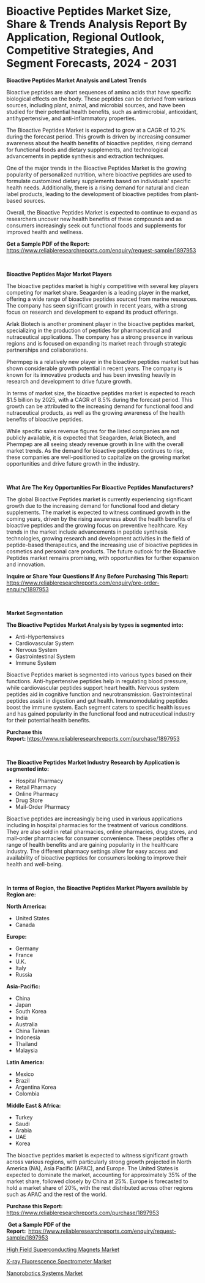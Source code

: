 <p><h1>Bioactive Peptides Market Size, Share & Trends Analysis Report By Application, Regional Outlook, Competitive Strategies, And Segment Forecasts, 2024 - 2031</h1></p><p><strong>Bioactive Peptides Market Analysis and Latest Trends</strong></p>
<p><p>Bioactive peptides are short sequences of amino acids that have specific biological effects on the body. These peptides can be derived from various sources, including plant, animal, and microbial sources, and have been studied for their potential health benefits, such as antimicrobial, antioxidant, antihypertensive, and anti-inflammatory properties.</p><p>The Bioactive Peptides Market is expected to grow at a CAGR of 10.2% during the forecast period. This growth is driven by increasing consumer awareness about the health benefits of bioactive peptides, rising demand for functional foods and dietary supplements, and technological advancements in peptide synthesis and extraction techniques. </p><p>One of the major trends in the Bioactive Peptides Market is the growing popularity of personalized nutrition, where bioactive peptides are used to formulate customized dietary supplements based on individuals' specific health needs. Additionally, there is a rising demand for natural and clean label products, leading to the development of bioactive peptides from plant-based sources. </p><p>Overall, the Bioactive Peptides Market is expected to continue to expand as researchers uncover new health benefits of these compounds and as consumers increasingly seek out functional foods and supplements for improved health and wellness.</p></p>
<p><strong>Get a Sample PDF of the Report:&nbsp;</strong> <a href="https://www.reliableresearchreports.com/enquiry/request-sample/1897953">https://www.reliableresearchreports.com/enquiry/request-sample/1897953</a></p>
<p>&nbsp;</p>
<p><strong>Bioactive Peptides Major Market Players</strong></p>
<p><p>The bioactive peptides market is highly competitive with several key players competing for market share. Seagarden is a leading player in the market, offering a wide range of bioactive peptides sourced from marine resources. The company has seen significant growth in recent years, with a strong focus on research and development to expand its product offerings.</p><p>Arlak Biotech is another prominent player in the bioactive peptides market, specializing in the production of peptides for pharmaceutical and nutraceutical applications. The company has a strong presence in various regions and is focused on expanding its market reach through strategic partnerships and collaborations.</p><p>Phermpep is a relatively new player in the bioactive peptides market but has shown considerable growth potential in recent years. The company is known for its innovative products and has been investing heavily in research and development to drive future growth.</p><p>In terms of market size, the bioactive peptides market is expected to reach $1.5 billion by 2025, with a CAGR of 8.5% during the forecast period. This growth can be attributed to the increasing demand for functional food and nutraceutical products, as well as the growing awareness of the health benefits of bioactive peptides.</p><p>While specific sales revenue figures for the listed companies are not publicly available, it is expected that Seagarden, Arlak Biotech, and Phermpep are all seeing steady revenue growth in line with the overall market trends. As the demand for bioactive peptides continues to rise, these companies are well-positioned to capitalize on the growing market opportunities and drive future growth in the industry.</p></p>
<p>&nbsp;</p>
<p><strong>What Are The Key Opportunities For Bioactive Peptides Manufacturers?</strong></p>
<p><p>The global Bioactive Peptides market is currently experiencing significant growth due to the increasing demand for functional food and dietary supplements. The market is expected to witness continued growth in the coming years, driven by the rising awareness about the health benefits of bioactive peptides and the growing focus on preventive healthcare. Key trends in the market include advancements in peptide synthesis technologies, growing research and development activities in the field of peptide-based therapeutics, and the increasing use of bioactive peptides in cosmetics and personal care products. The future outlook for the Bioactive Peptides market remains promising, with opportunities for further expansion and innovation.</p></p>
<p><strong>Inquire or Share Your Questions If Any Before Purchasing This Report:</strong> <a href="https://www.reliableresearchreports.com/enquiry/pre-order-enquiry/1897953">https://www.reliableresearchreports.com/enquiry/pre-order-enquiry/1897953</a></p>
<p>&nbsp;</p>
<p><strong>Market Segmentation</strong></p>
<p><strong>The Bioactive Peptides Market Analysis by types is segmented into:</strong></p>
<p><ul><li>Anti-Hypertensives</li><li>Cardiovascular System</li><li>Nervous System</li><li>Gastrointestinal System</li><li>Immune System</li></ul></p>
<p><p>Bioactive Peptides market is segmented into various types based on their functions. Anti-hypertensive peptides help in regulating blood pressure, while cardiovascular peptides support heart health. Nervous system peptides aid in cognitive function and neurotransmission. Gastrointestinal peptides assist in digestion and gut health. Immunomodulating peptides boost the immune system. Each segment caters to specific health issues and has gained popularity in the functional food and nutraceutical industry for their potential health benefits.</p></p>
<p><strong>Purchase this Report:&nbsp;</strong><a href="https://www.reliableresearchreports.com/purchase/1897953">https://www.reliableresearchreports.com/purchase/1897953</a></p>
<p>&nbsp;</p>
<p><strong>The Bioactive Peptides Market Industry Research by Application is segmented into:</strong></p>
<p><ul><li>Hospital Pharmacy</li><li>Retail Pharmacy</li><li>Online Pharmacy</li><li>Drug Store</li><li>Mail-Order Pharmacy</li></ul></p>
<p><p>Bioactive peptides are increasingly being used in various applications including in hospital pharmacies for the treatment of various conditions. They are also sold in retail pharmacies, online pharmacies, drug stores, and mail-order pharmacies for consumer convenience. These peptides offer a range of health benefits and are gaining popularity in the healthcare industry. The different pharmacy settings allow for easy access and availability of bioactive peptides for consumers looking to improve their health and well-being.</p></p>
<p>&nbsp;</p>
<p><strong>In terms of Region, the Bioactive Peptides Market Players available by Region are:</strong></p>
<p>
    <p> <strong> North America: </strong>
        <ul>
            <li>United States</li>
            <li>Canada</li>
        </ul>
        </p> 
    <p> <strong> Europe: </strong>
        <ul>
            <li>Germany</li>
            <li>France</li>
            <li>U.K.</li>
            <li>Italy</li>
            <li>Russia</li>
        </ul>
        </p> 
    <p> <strong> Asia-Pacific: </strong>
        <ul>
            <li>China</li>
            <li>Japan</li>
            <li>South Korea</li>
            <li>India</li>
            <li>Australia</li>
            <li>China Taiwan</li>
            <li>Indonesia</li>
            <li>Thailand</li>
            <li>Malaysia</li>
        </ul>
        </p> 
    <p> <strong> Latin America: </strong>
        <ul>
            <li>Mexico</li>
            <li>Brazil</li>
            <li>Argentina Korea</li>
            <li>Colombia</li>
        </ul>
        </p> 
    <p> <strong> Middle East & Africa: </strong>
        <ul>
            <li>Turkey</li>
            <li>Saudi</li>
            <li>Arabia</li>
            <li>UAE</li>
            <li>Korea</li>
        </ul>
    </p>
    </p>
<p><p>The bioactive peptides market is expected to witness significant growth across various regions, with particularly strong growth projected in North America (NA), Asia Pacific (APAC), and Europe. The United States is expected to dominate the market, accounting for approximately 35% of the market share, followed closely by China at 25%. Europe is forecasted to hold a market share of 20%, with the rest distributed across other regions such as APAC and the rest of the world.</p></p>
<p><strong>Purchase this Report: </strong><a href="https://www.reliableresearchreports.com/purchase/1897953">https://www.reliableresearchreports.com/purchase/1897953</a></p>
<p>&nbsp;<strong>Get a Sample PDF of the Report:&nbsp;&nbsp;</strong><a href="https://www.reliableresearchreports.com/enquiry/request-sample/1897953">https://www.reliableresearchreports.com/enquiry/request-sample/1897953</a></p>
<p><strong></strong></p>
<p><p><a href="https://view.publitas.com/reportprime-1/insights-into-high-field-superconducting-magnets-market-size-analysing-market-share-trends-and-growth-from-2023-to-2030/">High Field Superconducting Magnets Market</a></p><p><a href="https://view.publitas.com/reportprime-1/x-ray-fluorescence-spectrometer-market-size-reflecting-a-forecast-till-2030-market-by-type-by-application-and-by-geography/">X-ray Fluorescence Spectrometer Market</a></p><p><a href="https://view.publitas.com/reportprime-1/nanorobotics-systems-market-size-and-examines-its-market-scope-with-a-primary-focus-on-growth-opportunities-and-forecasted-trends-spanning-from-2023-to-2030/">Nanorobotics Systems Market</a></p></p>